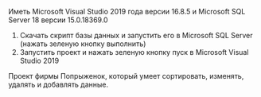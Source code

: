Иметь Microsoft Visual Studio 2019 года версии 16.8.5 и Microsoft SQL Server 18 версии 15.0.18369.0
1) Скачать скрипт базы данных и запустить его в Microsoft SQL Server (нажать зеленую кнопку выполнить)
2) Запустить проект и нажать зеленую кнопку пуск в Microsoft Visual Studio 2019 <br>



Проект фирмы Попрыженок, который умеет сортировать, изменять, удалять и добавлять данные.
